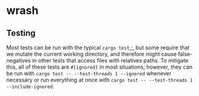 # wrash


## Testing
Most tests can be run with the typical `cargo test`,;, but some require that we mutate the current working directory,
and therefore might cause false-negatives in other tests that access files with relatives paths. To mitigate this, all
of these tests are `#[ignored]` in most situations; however, they can be run with
`cargo test -- --test-threads 1 --ignored` whenever necessary or run everything at once with
`cargo test -- --test-threads 1 --include-ignored`.